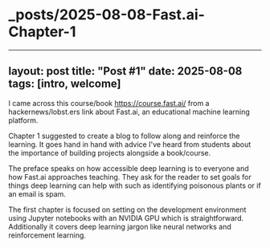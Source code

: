 # _posts/2025-08-08-Fast.ai-Chapter-1


---
layout:   post 
title:    "Post #1"
date:     2025-08-08 
tags: [intro, welcome]
---

I came across this course/book https://course.fast.ai/ from a hackernews/lobst.ers link about Fast.ai, an educational machine learning platform. 

Chapter 1 suggested to create a blog to follow along and reinforce the learning. It goes hand in hand with advice I've heard from students about the importance of building projects alongside a book/course.

The preface speaks on how accessible deep learning is to everyone and how Fast.ai approaches teaching. They ask for the reader to set goals for things deep learning can help with such as identifying poisonous plants or if an email is spam. 

The first chapter is focused on setting on the development environment using Jupyter notebooks with an NVIDIA GPU which is straightforward. Additionally it covers deep learning jargon like neural networks and reinforcement learning. 
